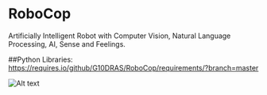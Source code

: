 # RoboCop
Artificially Intelligent Robot with Computer Vision, Natural Language Processing, AI, Sense and Feelings.

##Python Libraries:
https://requires.io/github/G10DRAS/RoboCop/requirements/?branch=master

![Alt text](https://github.com/G10DRAS/RoboCop/blob/master/RoboCop.jpg "RoboCop")
